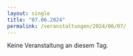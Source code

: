 ```yaml
---
layout: single
title: "07.06.2024"
permalink: /veranstaltungen/2024/06/07/
---
```


Keine Veranstaltung an diesem Tag.
